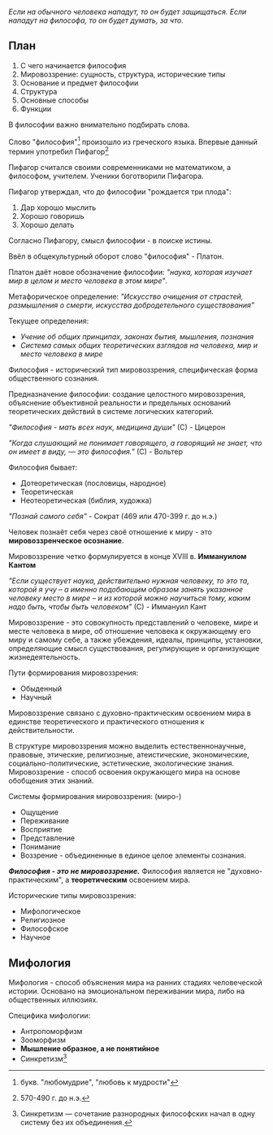 *Если на обычного человека нападут, то он будет защищаться. Если нападут на философа, то он будет думать, за что.*

## План

1. С чего начинается философия
2. Мировоззрение: сущность, структура, исторические типы
3. Основание и предмет философии
4. Структура
5. Основные способы
6. Функции

В философии важно внимательно подбирать слова.

Слово "философия"[^1] произошло из греческого языка. Впервые данный термин употребил Пифагор[^2]

Пифагор считался своими современниками не математиком, а философом, учителем. Ученики боготворили Пифагора.

Пифагор утверждал, что до философии "рождается три плода":
1. Дар хорошо мыслить
2. Хорошо говоришь
3. Хорошо делать

Согласно Пифагору, смысл философии - в поиске истины.

Ввёл в общекультурный оборот слово "философия" - Платон.

Платон даёт новое обозначение философии: *"наука, которая изучает мир в целом и место человека в этом мире"*.

Метафорическое определение: *"Искусство очищения от страстей, размышления о смерти, искусства добродетельного существования"*

Текущее определения: 
- *Учение об общих принципах, законах бытия, мышления, познания*
- *Система самых общих теоретических взглядов на человека, мир и место человека в мире*

Философия - исторический тип мировоззрения, специфическая форма общественного сознания.

Предназначение философии: создание целостного мировоззрения, объяснение объективной реальности и предельных оснований теоретических действий в системе логических категорий.

*"Философия - мать всех наук, медицина души"* (С) - Цицерон

*"Когда слушающий не понимает говорящего, а говорящий не знает, что он имеет в виду, — это философия."* (С) - Вольтер

Философия бывает:
- Дотеоретическая (пословицы, народное)
- Теоретическая
- Неотеоретическая (библия, художка)

*"Познай самого себя"* - Сократ
(469 или 470-399 г. до н.э.)

Человек познаёт себя через своё отношение к миру - это **мировоззренческое осознание**.

Мировоззрение четко формулируется в конце XVIII в. **Иммануилом Кантом**

*"Если существует наука, действительно нужная человеку, то это та, которой я учу – а именно подобающим образом занять указанное человеку место в мире – и из которой можно научиться тому, каким надо быть, чтобы быть человеком"* (С) - Иммануил Кант

Мировоззрение - это совокупность представлений о человеке, мире и месте человека в мире, об отношение человека к окружающему его миру и самому себе, а также убеждения, идеалы, принципы, установки, определяющие смысл существования, регулирующие и организующие жизнедеятельность.

Пути формирования мировоззрения:
- Обыденный
- Научный

Мировоззрение связано с духовно-практическим освоением мира в единстве теоретического и практического отношения к действительности.

В структуре мировоззрения можно выделить естественнонаучные, правовые, этические, религиозные, атеистические, экономические, социально-политические, эстетические, экологические знания. Мировоззрение - способ освоения окружающего мира на основе обобщения этих знаний.

Системы формирования мировоззрения:
(миро-)
- Ощущение
- Переживание
- Восприятие
- Представление
- Понимание
- Воззрение - объединенные в единое целое элементы сознания.

***Философия - это не мировоззрение.*** Философия является не "духовно-практическим", а **теоретическим** освоением мира.

Исторические типы мировоззрения:
- Мифологическое
- Религиозное
- Философское
- Научное

## Мифология

Мифология - способ объяснения мира на ранних стадиях человеческой истории. Основано на эмоциональном переживании мира, либо на общественных иллюзиях.

Специфика мифологии:
- Антропоморфизм
- Зооморфизм
- **Мышление образное, а не понятийное**
- Синкретизм[^3]

[^1]: букв. "любомудрие", "любовь к мудрости"
[^2]: 570-490 г. до н.э.
[^3]: Синкретизм  — сочетание разнородных философских начал в одну систему без их объединения.
